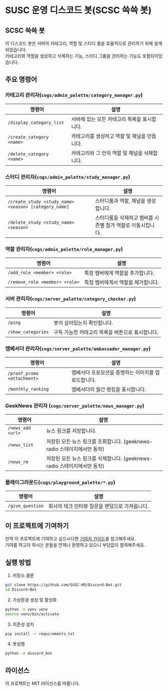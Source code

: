 # SUSC 운영 디스코드 봇(SCSC 쓱쓱 봇)

## SCSC 쓱쓱 봇

이 디스코드 봇은 서버의 카테고리, 역할 및 스터디 룸을 효율적으로 관리하기 위해 설계 되었습니다.  
카테고리와 역할을 생성하고 삭제하는 기능, 스터디 그룹을 관리하는 기능도 포함되어있습니다.

## 주요 명령어

### 카테고리 관리자(`cogs/admin_palette/category_manager.py`)

| 명령어                    | 설명                                          |
| ------------------------- | --------------------------------------------- |
| `/display_category_list`  | 서버에 있는 모든 카테고리 목록을 표시합니다.  |
| `/create_category <name>` | 카테고리를 생성하고 역할 및 채널을 만듭니다.  |
| `/delete_category <name>` | 카테고리와 그 안의 역할 및 채널을 삭제합니다. |

### 스터디 관리자(`cogs/admin_palette/study_manager.py`)

| 명령어                                                | 설명                                                        |
| ----------------------------------------------------- | ----------------------------------------------------------- |
| `/create_study <study_name> <season> [category_name]` | 스터디룸과 역할, 채널을 생성합니다.                         |
| `/delete_study <study_name> <season>`                 | 스터디룸을 삭제하고 멤버를 시즌별 참가 역할로 이동시킵니다. |

### 역할 관리자(`cogs/admin_palette/role_manager.py`)

| 명령어                         | 설명                               |
| ------------------------------ | ---------------------------------- |
| `/add_role <member> <role>`    | 특정 멤버에게 역할을 추가합니다.   |
| `/remove_role <member> <role>` | 특정 멤버에게서 역할을 제거합니다. |

### 서버 관리자(`cogs/server_palette/category_checker.py`)

| 명령어             | 설명                                             |
| ------------------ | ------------------------------------------------ |
| `/ping`            | 봇이 살아있는지 확인합니다.                      |
| `/show_categories` | 구독 가능한 카테고리 목록을 버튼으로 표시합니다. |

### 엠베서더 관리자(`cogs/server_palette/ambassador_manager.py`)

| 명령어                      | 설명                                                |
| --------------------------- | --------------------------------------------------- |
| `/proof_promo <attachment>` | 엠베서더 프로모션을 증명하는 이미지를 업로드합니다. |
| `/monthly_ranking`          | 엠베서더의 월간 랭킹을 표시합니다.                  |

### GeekNews 관리자 (`cogs/server_palette/news_manager.py`)

| 명령어            | 설명                                                                     |
| ----------------- | ------------------------------------------------------------------------ |
| `/news_add <url>` | 뉴스 링크를 저장합니다.                                                  |
| `/news_list`      | 저장된 모든 뉴스 링크를 조회합니다. (geeknews-radio 스테이지에서만 동작) |
| `/news_rm`        | 저장된 모든 뉴스 링크를 삭제합니다. (geeknews-radio 스테이지에서만 동작) |

### 플레이그라운드(`cogs/playground_palette/*.py`)

| 명령어           | 설명                                           |
| ---------------- | ---------------------------------------------- |
| `/give_question` | 회사의 테크 인터뷰 질문을 랜덤으로 가져옵니다. |

## 이 프로젝트에 기여하기

만약 이 프로젝트에 기여하고 싶으시다면 [기여자 가이드](CONTRIBUTING.md)를 참고해주세요.  
기여를 하고자 하시는 분들을 언제나 환영하고 있으니 부담없이 참여해주세요.

## 실행 방법

1. 저장소 클론

```bash
git clone https://github.com/SUSC-KR/Discord-Bot.git
cd Discord-Bot
```

2. 가상환경 생성 및 활성화

```bash
python -m venv venv
source venv/bin/activate
```

3. 의존성 설치

```bash
pip install -r requirements.txt
```

4. 봇실행

```bash
python -m discord_bot
```

## 라이선스

이 프로젝트는 MIT 라이선스를 따릅니다.

